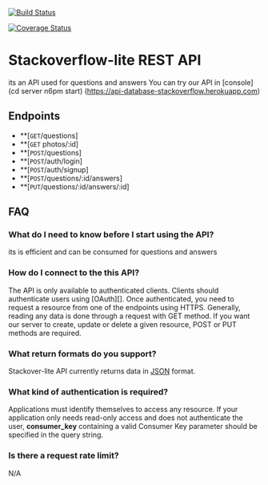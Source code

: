 [![Build Status](https://travis-ci.org/akpante3/stackoverflow-lite.svg?branch=master)](https://travis-ci.org/akpante3/stackoverflow-lite)

[![Coverage Status](https://coveralls.io/repos/github/akpante3/stackoverflow-lite/badge.svg)](https://coveralls.io/github/akpante3/stackoverflow-lite)

# Stackoverflow-lite REST API
its an API used for questions and answers
You can try our API in [console](cd server n6pm start) (https://api-database-stackoverflow.herokuapp.com)


## Endpoints

- **[<code>GET</code>/questions]
- **[<code>GET</code> photos/:id]
- **[<code>POST</code>/questions]
- **[<code>POST</code>/auth/login]
- **[<code>POST</code>/auth/signup]
- **[<code>POST</code>/questions/:id/answers]
- **[<code>PUT</code>/questions/:id/answers/:id]


## FAQ
### What do I need to know before I start using the API?
its is efficient and can be consumed for questions and answers

### How do I connect to the this API?
The API is only available to authenticated clients. Clients should authenticate users using [OAuth][]. Once authenticated, you need to request a resource from one of the endpoints using HTTPS. Generally, reading any data is done through a request with GET method. If you want our server to create, update or delete a given resource, POST or PUT methods are required.

### What return formats do you support?
Stackover-lite API currently returns data in [JSON](http://json.org/ "JSON") format.

### What kind of authentication is required?
Applications must identify themselves to access any resource.
If your application only needs read-only access and does not authenticate the user, **consumer_key** containing a valid Consumer Key parameter should be specified in the query string.

### Is there a request rate limit?
N/A



